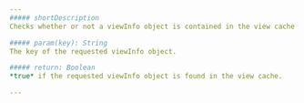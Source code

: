 ```yaml
---
##### shortDescription
Checks whether or not a viewInfo object is contained in the view cache under the specified key.

##### param(key): String
The key of the requested viewInfo object.

##### return: Boolean
*true* if the requested viewInfo object is found in the view cache.

---
```

